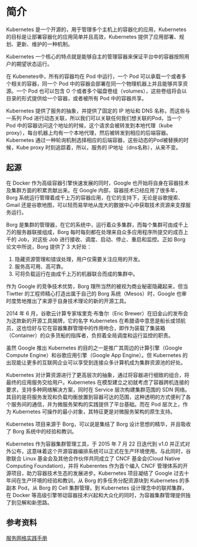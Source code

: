 # 简介

Kubernetes 是一个开源的，用于管理多个主机上的容器化的应用，Kubernetes 的目标是让部署容器化的应用简单并且高效，Kubernetes 提供了应用部署、规划、更新、维护的一种机制。

Kubernetes 一个核心的特点就是能够自主的管理容器来保证平台中的容器按照用户的期望状态运行。

在 Kubenetes中，所有的容器均在 Pod 中运行，一个 Pod 可以承载一个或者多个相关的容器，同一个 Pod 中的容器会部署在同一个物理机器上并且能够共享资源。一个 Pod 也可以包含 O 个或者多个磁盘卷组（volumes），这些卷组将会以目录的形式提供给一个容器，或者被所有 Pod 中的容器共享。

Kubernetes 提供了服务的抽象，并提供了固定的 IP 地址和 DNS 名称，而这些与一系列 Pod 进行动态关联，所以我们可以关联任何我们想关联的Pod，当一个 Pod 中的容器访问这个地址的时候，这个请求会被转发到本地代理（kube proxy），每台机器上均有一个本地代理，然后被转发到相应的后端容器。Kubernetes 通过一种轮询机制选择相应的后端容器，这些动态的Pod被替换的时候，Kube proxy 时刻追踪着，所以，服务的 IP地址（dns名称），从来不变。

## 起源

在 Docker 作为高级容器引擎快速发展的同时，Google 也开始将自身在容器技术及集群方面的积累贡献出来。在 Google 内部，容器技术已经应用了很多年，Borg 系统运行管理着成千上万的容器应用，在它的支持下，无论是谷歌搜索、Gmail 还是谷歌地图，可以轻而易举地从庞大的数据中心中获取技术资源来支撑服务运行。

Borg 是集群的管理器，在它的系统中，运行着众多集群，而每个集群可由成千上万的服务器联接组成，Borg 每时每刻都在处理来自众多应用程序所提交的成百上千的 Job，对这些 Job 进行接收、调度、启动、停止、重启和监控。正如 Borg 论文中所说，Borg 提供了 3 大好处：

1. 隐藏资源管理和错误处理，用户仅需要关注应用的开发。
2. 服务高可用、高可靠。
3. 可将负载运行在由成千上万的机器联合而成的集群中。

作为 Google 的竞争技术优势，Borg 理所当然的被视为商业秘密隐藏起来，但当 Tiwtter 的工程师精心打造出属于自己的 Borg 系统（Mesos）时，Google 也审时度势地推出了来源于自身技术理论的新的开源工具。

2014 年 6 月，谷歌云计算专家埃里克·布鲁尔（Eric Brewer）在旧金山的发布会为这款新的开源工具揭牌，它的名字 Kubernetes 在希腊语中意思是船长或领航员，这也恰好与它在容器集群管理中的作用吻合，即作为装载了集装箱（Container）的众多货船的指挥者，负担着全局调度和运行监控的职责。

虽然 Google 推出 Kubernetes 的目的之一是推广其周边的计算引擎（Google Compute Engine）和谷歌应用引擎（Google App Engine）。但 Kubernetes 的出现能让更多的互联网企业可以享受到连接众多计算机成为集群资源池的好处。

Kubernetes 对计算资源进行了更高层次的抽象，通过将容器进行细致的组合，将最终的应用服务交给用户。Kubernetes 在模型建立之初就考虑了容器跨机连接的要求，支持多种网络解决方案，同时在 Service 层次构建集群范围的 SDN 网络。其目的是将服务发现和负载均衡放置到容器可达的范围，这种透明的方式便利了各个服务间的通信，并为微服务架构的实践提供了平台基础。而在 Pod 层次上，作为 Kubernetes 可操作的最小对象，其特征更是对微服务架构的原生支持。

Kubernetes 项目来源于 Borg，可以说是集结了 Borg 设计思想的精华，并且吸收了 Borg 系统中的经验和教训。

Kubernetes 作为容器集群管理工具，于 2015 年 7 月 22 日迭代到 v1.0 并正式对外公布，这意味着这个开源容器编排系统可以正式在生产环境使用。与此同时，谷歌联合 Linux 基金会及其他合作伙伴共同成立了 CNCF 基金会(Cloud Native Computing Foundation)，并将 Kuberentes 作为首个编入 CNCF 管理体系的开源项目，助力容器技术生态的发展进步。Kubernetes 项目凝结了 Google 过去十年间在生产环境的经验和教训，从 Borg 的多任务分配资源块到 Kubernetes 的多副本 Pod，从 Borg 的 Cell 集群管理，到 Kubernetes 设计理念中的联邦集群，在 Docker 等高级引擎带动容器技术兴起和大众化的同时，为容器集群管理提供独了到见解和新思路。

## 参考资料

[服务网格实践手册](https://jimmysong.io/istio-handbook/)
